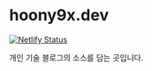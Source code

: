 # hoony9x.dev

[![Netlify Status](https://api.netlify.com/api/v1/badges/01395b91-e3c3-4424-abf6-6e34fc85c7cf/deploy-status)](https://app.netlify.com/sites/hoony9x-dev/deploys)

개인 기술 블로그의 소스를 담는 곳입니다.
